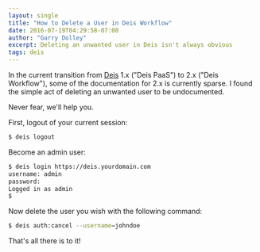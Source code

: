 ```yaml
---
layout: single
title: "How to Delete a User in Deis Workflow"
date: 2016-07-19T04:29:58-07:00
author: "Garry Dolley"
excerpt: Deleting an unwanted user in Deis isn't always obvious
tags: deis
---
```


In the current transition from [Deis](http://deis.com) 1.x ("Deis PaaS")
to 2.x ("Deis Workflow"), some of the documentation for 2.x is currently
sparse.  I found the simple act of deleting an unwanted user to be
undocumented.

Never fear, we'll help you.

First, logout of your current session:


```sh
$ deis logout
```

Become an admin user:


```sh
$ deis login https://deis.yourdomain.com
username: admin
password:
Logged in as admin
$
```

Now delete the user you wish with the following command:

```sh
$ deis auth:cancel --username=johndoe
```

That's all there is to it!
